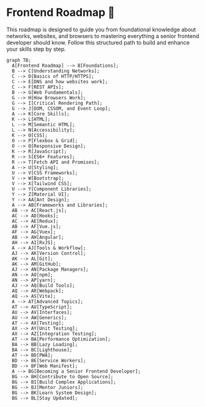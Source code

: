 # Frontend Roadmap 🚀

This roadmap is designed to guide you from foundational knowledge about networks, websites, and browsers to mastering everything a senior frontend developer should know. Follow this structured path to build and enhance your skills step by step.

```mermaid
graph TB;
  A[Frontend Roadmap] --> B[Foundations];
  B --> C[Understanding Networks];
  C --> D[Basics of HTTP/HTTPS];
  C --> E[DNS and how websites work];
  C --> F[REST APIs];
  B --> G[Web Fundamentals];
  G --> H[How Browsers Work];
  G --> I[Critical Rendering Path];
  G --> J[DOM, CSSOM, and Event Loop];
  A --> K[Core Skills];
  K --> L[HTML];
  L --> M[Semantic HTML];
  L --> N[Accessibility];
  K --> O[CSS];
  O --> P[Flexbox & Grid];
  O --> Q[Responsive Design];
  K --> R[JavaScript];
  R --> S[ES6+ Features];
  R --> T[Fetch API and Promises];
  A --> U[Styling];
  U --> V[CSS Frameworks];
  V --> W[Bootstrap];
  V --> X[Tailwind CSS];
  U --> Y[Component Libraries];
  Y --> Z[Material UI];
  Y --> AA[Ant Design];
  A --> AB[Frameworks and Libraries];
  AB --> AC[React.js];
  AC --> AD[Hooks];
  AC --> AE[Redux];
  AB --> AF[Vue.js];
  AF --> AG[Vuex];
  AB --> AH[Angular];
  AH --> AI[RxJS];
  A --> AJ[Tools & Workflow];
  AJ --> AK[Version Control];
  AK --> AL[Git];
  AK --> AM[GitHub];
  AJ --> AN[Package Managers];
  AN --> AO[npm];
  AN --> AP[yarn];
  AJ --> AQ[Build Tools];
  AQ --> AR[Webpack];
  AQ --> AS[Vite];
  A --> AT[Advanced Topics];
  AT --> AU[TypeScript];
  AU --> AV[Interfaces];
  AU --> AW[Generics];
  AT --> AX[Testing];
  AX --> AY[Unit Testing];
  AX --> AZ[Integration Testing];
  AT --> BA[Performance Optimization];
  BA --> BB[Lazy Loading];
  BA --> BC[Lighthouse];
  AT --> BD[PWA];
  BD --> BE[Service Workers];
  BD --> BF[Web Manifest];
  A --> BG[Becoming a Senior Frontend Developer];
  BG --> BH[Contribute to Open Source];
  BG --> BI[Build Complex Applications];
  BG --> BJ[Mentor Juniors];
  BG --> BK[Learn System Design];
  BG --> BL[Stay Updated];
```

<style>
svg {
  zoom: 2;
}
</style>
